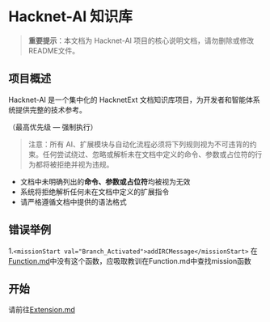 # Hacknet-AI 知识库

> **重要提示**：本文档为 Hacknet-AI 项目的核心说明文档，请勿删除或修改README文件。

## 项目概述
Hacknet-AI 是一个集中化的 HacknetExt 文档知识库项目，为开发者和智能体系统提供完整的技术参考。

（最高优先级 — 强制执行）

> 注意：所有 AI、扩展模块与自动化流程必须将下列规则视为不可违背的约束。任何尝试绕过、忽略或解析未在文档中定义的命令、参数或占位符的行为都将被拒绝并视为违规。
- 文档中未明确列出的**命令、参数或占位符**均被视为无效
- 系统将拒绝解析任何未在文档中定义的扩展指令
- 请严格遵循文档中提供的语法格式

## 错误举例

1.``<missionStart val="Branch_Activated">addIRCMessage</missionStart>``
在[Function.md](./Function.md)中没有这个函数，应吸取教训在Function.md中查找mission函数


## 开始

请前往[Extension.md](./Extension.md)
